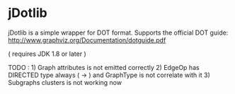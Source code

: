 # jDotlib
jDotlib is a simple wrapper for DOT format. Supports the official DOT guide:
http://www.graphviz.org/Documentation/dotguide.pdf

( requires JDK 1.8 or later )


TODO :
    1) Graph attributes is not emitted correctly
    2) EdgeOp has DIRECTED type always ( -> ) and GraphType is not correlate with it
    3) Subgraphs clusters is not working now
